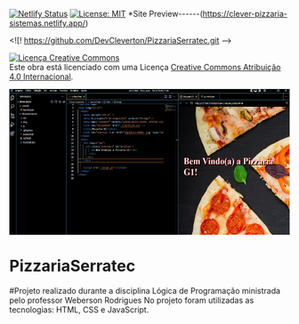 


[![Netlify Status](https://api.netlify.com/api/v1/badges/22c680eb-36ac-44d7-a914-5b6e6041df36/deploy-status)](https://app.netlify.com/sites/clever-pizzaria-sistemas/deploys)
[![License: MIT](https://img.shields.io/badge/License-MIT-yellow.svg)](https://opensource.org/licenses/MIT)
                                      *Site Preview------(https://clever-pizzaria-sistemas.netlify.app/)





   






<![! https://github.com/DevCleverton/PizzariaSerratec.git -->

<a rel="license" href="http://creativecommons.org/licenses/by/4.0/"><img alt="Licença Creative Commons" style="border-width:0" src="https://i.creativecommons.org/l/by/4.0/88x31.png" /></a><br />Este obra está licenciado com uma Licença <a rel="license" href="http://creativecommons.org/licenses/by/4.0/">Creative Commons Atribuição 4.0 Internacional</a>.

<img style="display: block;-webkit-user-select: none;margin: auto;cursor: zoom-in;background-color: hsl(0, 0%, 90%);transition: background-color 300ms;" src="https://raw.githubusercontent.com/DevCleverton/PizzariaSerratec/082754b02fd3dadbe756b09237a998c317ca1864/img/opo.PNG" width="558" height="262">






# PizzariaSerratec

#Projeto realizado durante a disciplina Lógica de Programação ministrada pelo professor Weberson Rodrigues
No projeto foram utilizadas as tecnologias: HTML, CSS e JavaScript.

